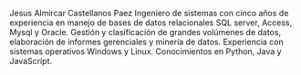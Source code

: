 Jesus Almircar Castellanos Paez
Ingeniero de sistemas con cinco años de experiencia en manejo de bases de datos relacionales SQL server, Access, Mysql y Oracle. Gestión y clasificación de grandes volúmenes de datos, elaboración de informes gerenciales y minería de datos. Experiencia con sistemas operativos Windows y Linux. Conocimientos en Python, Java y JavaScript.
